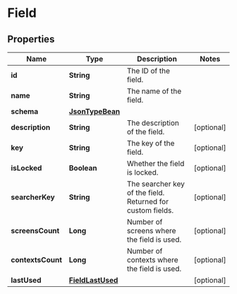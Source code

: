 # Field

## Properties
Name | Type | Description | Notes
------------ | ------------- | ------------- | -------------
**id** | **String** | The ID of the field. | 
**name** | **String** | The name of the field. | 
**schema** | [**JsonTypeBean**](JsonTypeBean.md) |  | 
**description** | **String** | The description of the field. |  [optional]
**key** | **String** | The key of the field. |  [optional]
**isLocked** | **Boolean** | Whether the field is locked. |  [optional]
**searcherKey** | **String** | The searcher key of the field. Returned for custom fields. |  [optional]
**screensCount** | **Long** | Number of screens where the field is used. |  [optional]
**contextsCount** | **Long** | Number of contexts where the field is used. |  [optional]
**lastUsed** | [**FieldLastUsed**](FieldLastUsed.md) |  |  [optional]
